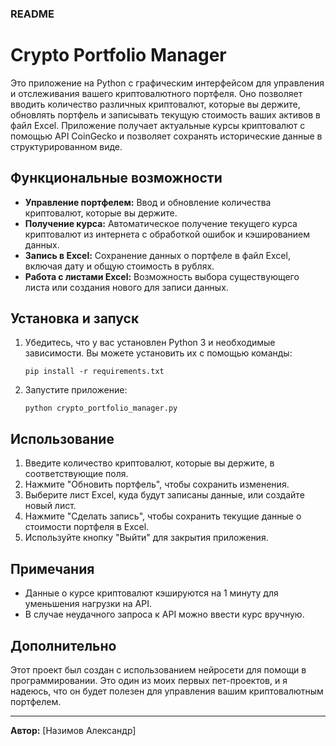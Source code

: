 ### README

# Crypto Portfolio Manager

Это приложение на Python с графическим интерфейсом для управления и отслеживания вашего криптовалютного портфеля. Оно позволяет вводить количество различных криптовалют, которые вы держите, обновлять портфель и записывать текущую стоимость ваших активов в файл Excel. Приложение получает актуальные курсы криптовалют с помощью API CoinGecko и позволяет сохранять исторические данные в структурированном виде.

## Функциональные возможности

- **Управление портфелем:** Ввод и обновление количества криптовалют, которые вы держите.
- **Получение курса:** Автоматическое получение текущего курса криптовалют из интернета с обработкой ошибок и кэшированием данных.
- **Запись в Excel:** Сохранение данных о портфеле в файл Excel, включая дату и общую стоимость в рублях.
- **Работа с листами Excel:** Возможность выбора существующего листа или создания нового для записи данных.

## Установка и запуск

1. Убедитесь, что у вас установлен Python 3 и необходимые зависимости. Вы можете установить их с помощью команды:

   ```
   pip install -r requirements.txt
   ```

2. Запустите приложение:

   ```
   python crypto_portfolio_manager.py
   ```

## Использование

1. Введите количество криптовалют, которые вы держите, в соответствующие поля.
2. Нажмите "Обновить портфель", чтобы сохранить изменения.
3. Выберите лист Excel, куда будут записаны данные, или создайте новый лист.
4. Нажмите "Сделать запись", чтобы сохранить текущие данные о стоимости портфеля в Excel.
5. Используйте кнопку "Выйти" для закрытия приложения.

## Примечания

- Данные о курсе криптовалют кэшируются на 1 минуту для уменьшения нагрузки на API.
- В случае неудачного запроса к API можно ввести курс вручную.

## Дополнительно

Этот проект был создан с использованием нейросети для помощи в программировании. Это один из моих первых пет-проектов, и я надеюсь, что он будет полезен для управления вашим криптовалютным портфелем.

--- 

**Автор:** [Назимов Александр]